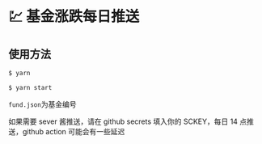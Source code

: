 # 💹 基金涨跌每日推送

## 使用方法

```bash
$ yarn

$ yarn start
```

`fund.json`为基金编号

如果需要 sever 酱推送，请在 github secrets 填入你的 SCKEY，每日 14 点推送，github action 可能会有一些延迟
